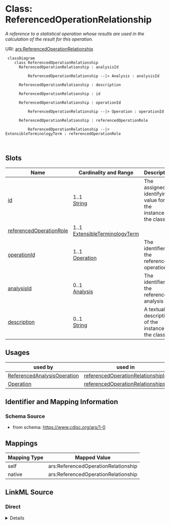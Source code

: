 # Class: ReferencedOperationRelationship


_A reference to a statistical operation whose results are used in the calculation of the result for this operation._





URI: [ars:ReferencedOperationRelationship](https://www.cdisc.org/ars/1-0/ReferencedOperationRelationship)



```mermaid
 classDiagram
    class ReferencedOperationRelationship
      ReferencedOperationRelationship : analysisId
        
          ReferencedOperationRelationship --|> Analysis : analysisId
        
      ReferencedOperationRelationship : description
        
      ReferencedOperationRelationship : id
        
      ReferencedOperationRelationship : operationId
        
          ReferencedOperationRelationship --|> Operation : operationId
        
      ReferencedOperationRelationship : referencedOperationRole
        
          ReferencedOperationRelationship --|> ExtensibleTerminologyTerm : referencedOperationRole
        
      
```




<!-- no inheritance hierarchy -->


## Slots

| Name | Cardinality and Range | Description | Inheritance |
| ---  | --- | --- | --- |
| [id](id.md) | 1..1 <br/> [String](String.md) | The assigned identifying value for the instance of the class | direct |
| [referencedOperationRole](referencedOperationRole.md) | 1..1 <br/> [ExtensibleTerminologyTerm](ExtensibleTerminologyTerm.md) |  | direct |
| [operationId](operationId.md) | 1..1 <br/> [Operation](Operation.md) | The identifier of the referenced operation | direct |
| [analysisId](analysisId.md) | 0..1 <br/> [Analysis](Analysis.md) | The identifier of the referenced analysis | direct |
| [description](description.md) | 0..1 <br/> [String](String.md) | A textual description of the instance of the class | direct |





## Usages

| used by | used in | type | used |
| ---  | --- | --- | --- |
| [ReferencedAnalysisOperation](ReferencedAnalysisOperation.md) | [referencedOperationRelationshipId](referencedOperationRelationshipId.md) | range | [ReferencedOperationRelationship](ReferencedOperationRelationship.md) |
| [Operation](Operation.md) | [referencedOperationRelationships](referencedOperationRelationships.md) | range | [ReferencedOperationRelationship](ReferencedOperationRelationship.md) |






## Identifier and Mapping Information







### Schema Source


* from schema: https://www.cdisc.org/ars/1-0





## Mappings

| Mapping Type | Mapped Value |
| ---  | ---  |
| self | ars:ReferencedOperationRelationship |
| native | ars:ReferencedOperationRelationship |





## LinkML Source

<!-- TODO: investigate https://stackoverflow.com/questions/37606292/how-to-create-tabbed-code-blocks-in-mkdocs-or-sphinx -->

### Direct

<details>
```yaml
name: ReferencedOperationRelationship
description: A reference to a statistical operation whose results are used in the
  calculation of the result for this operation.
from_schema: https://www.cdisc.org/ars/1-0
rank: 1000
slots:
- id
- referencedOperationRole
- operationId
- analysisId
- description

```
</details>

### Induced

<details>
```yaml
name: ReferencedOperationRelationship
description: A reference to a statistical operation whose results are used in the
  calculation of the result for this operation.
from_schema: https://www.cdisc.org/ars/1-0
rank: 1000
attributes:
  id:
    name: id
    description: The assigned identifying value for the instance of the class.
    from_schema: https://www.cdisc.org/ars/1-0
    rank: 1000
    identifier: true
    alias: id
    owner: ReferencedOperationRelationship
    domain_of:
    - ReportingEvent
    - AnalysisCategorization
    - AnalysisCategory
    - Analysis
    - AnalysisMethod
    - Operation
    - ReferencedOperationRelationship
    - Output
    - OutputDisplay
    - DisplaySubSection
    - AnalysisSet
    - GroupingFactor
    - Group
    - DataSubset
    - ReferenceDocument
    - TerminologyExtension
    - SponsorTerm
    range: string
    required: true
  referencedOperationRole:
    name: referencedOperationRole
    from_schema: https://www.cdisc.org/ars/1-0
    rank: 1000
    alias: referencedOperationRole
    owner: ReferencedOperationRelationship
    domain_of:
    - ReferencedOperationRelationship
    range: ExtensibleTerminologyTerm
    required: true
    any_of:
    - range: OperationRole
    - range: SponsorOperationRole
  operationId:
    name: operationId
    description: The identifier of the referenced operation.
    from_schema: https://www.cdisc.org/ars/1-0
    rank: 1000
    alias: operationId
    owner: ReferencedOperationRelationship
    domain_of:
    - OperationResult
    - ReferencedOperationRelationship
    range: Operation
    required: true
    inlined: false
  analysisId:
    name: analysisId
    description: The identifier of the referenced analysis.
    from_schema: https://www.cdisc.org/ars/1-0
    rank: 1000
    multivalued: false
    alias: analysisId
    owner: ReferencedOperationRelationship
    domain_of:
    - OrderedListItem
    - ReferencedAnalysisOperation
    - ReferencedOperationRelationship
    range: Analysis
    inlined: false
  description:
    name: description
    description: A textual description of the instance of the class.
    from_schema: https://www.cdisc.org/ars/1-0
    rank: 1000
    alias: description
    owner: ReferencedOperationRelationship
    domain_of:
    - Analysis
    - AnalysisMethod
    - ReferencedOperationRelationship
    - CodeParameter
    - SponsorTerm
    range: string

```
</details>
